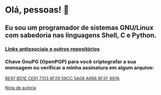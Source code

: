 # Olá, pessoas! 👋

## Eu sou um programador de sistemas GNU/Linux com sabedoria nas linguagens Shell, C e Python.

### [Links antissociais e outros repositórios](https://cledsupper.github.io/)

### Chave GnuPG (OpenPGP) para você criptografar a sua mensagem ou verificar a minha assinatura em algum arquivo:

[BE97 BD1E CE91 7313 8F29  59CC 5A08 A666 8F2F 997A](https://drive.google.com/file/d/1eD_sgewo4uKGDrKlPWRUkO1_SVsY3mHy/view?usp=drivesdk)

[Nota de autoria](AUTORIA.md)
